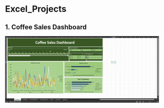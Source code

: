 # Excel_Projects
## 1. Coffee Sales Dashboard
![Coffee Sales Dashboard Image image](coffeesales.png)
